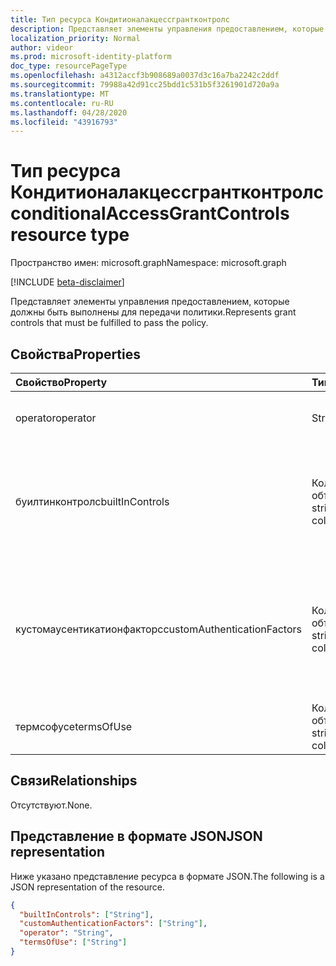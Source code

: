 ```yaml
---
title: Тип ресурса Кондитионалакцессгрантконтролс
description: Представляет элементы управления предоставлением, которые должны быть выполнены для передачи политики.
localization_priority: Normal
author: videor
ms.prod: microsoft-identity-platform
doc_type: resourcePageType
ms.openlocfilehash: a4312accf3b908689a0037d3c16a7ba2242c2ddf
ms.sourcegitcommit: 79988a42d91cc25bdd1c531b5f3261901d720a9a
ms.translationtype: MT
ms.contentlocale: ru-RU
ms.lasthandoff: 04/28/2020
ms.locfileid: "43916793"
---
```

# <a name="conditionalaccessgrantcontrols-resource-type"></a><span data-ttu-id="64218-103">Тип ресурса Кондитионалакцессгрантконтролс</span><span class="sxs-lookup"><span data-stu-id="64218-103">conditionalAccessGrantControls resource type</span></span>

<span data-ttu-id="64218-104">Пространство имен: microsoft.graph</span><span class="sxs-lookup"><span data-stu-id="64218-104">Namespace: microsoft.graph</span></span>

[!INCLUDE [beta-disclaimer](../../includes/beta-disclaimer.md)]

<span data-ttu-id="64218-105">Представляет элементы управления предоставлением, которые должны быть выполнены для передачи политики.</span><span class="sxs-lookup"><span data-stu-id="64218-105">Represents grant controls that must be fulfilled to pass the policy.</span></span>

## <a name="properties"></a><span data-ttu-id="64218-106">Свойства</span><span class="sxs-lookup"><span data-stu-id="64218-106">Properties</span></span>

| <span data-ttu-id="64218-107">Свойство</span><span class="sxs-lookup"><span data-stu-id="64218-107">Property</span></span> | <span data-ttu-id="64218-108">Тип</span><span class="sxs-lookup"><span data-stu-id="64218-108">Type</span></span> | <span data-ttu-id="64218-109">Описание</span><span class="sxs-lookup"><span data-stu-id="64218-109">Description</span></span> |
|:-------- |:---- |:----------- |
| <span data-ttu-id="64218-110">operator</span><span class="sxs-lookup"><span data-stu-id="64218-110">operator</span></span> | <span data-ttu-id="64218-111">String</span><span class="sxs-lookup"><span data-stu-id="64218-111">String</span></span> | <span data-ttu-id="64218-112">Определяет связь элементов управления предоставлением.</span><span class="sxs-lookup"><span data-stu-id="64218-112">Defines the relationship of the grant controls.</span></span> <span data-ttu-id="64218-113">Возможные значения: `AND`, `OR`.</span><span class="sxs-lookup"><span data-stu-id="64218-113">Possible values: `AND`, `OR`.</span></span> |
| <span data-ttu-id="64218-114">буилтинконтролс</span><span class="sxs-lookup"><span data-stu-id="64218-114">builtInControls</span></span> | <span data-ttu-id="64218-115">Коллекция объектов string</span><span class="sxs-lookup"><span data-stu-id="64218-115">String collection</span></span> | <span data-ttu-id="64218-116">Список значений встроенных элементов управления, необходимых для политики.</span><span class="sxs-lookup"><span data-stu-id="64218-116">List of values of built-in controls required by the policy.</span></span> <span data-ttu-id="64218-117">Возможные значения: `Block`, `Mfa`, `CompliantDevice`, `DomainJoinedDevice`, `ApprovedApplication`,`CompliantApplication`</span><span class="sxs-lookup"><span data-stu-id="64218-117">Possible values: `Block`, `Mfa`, `CompliantDevice`, `DomainJoinedDevice`, `ApprovedApplication`, `CompliantApplication`</span></span> |
| <span data-ttu-id="64218-118">кустомаусентикатионфакторс</span><span class="sxs-lookup"><span data-stu-id="64218-118">customAuthenticationFactors</span></span> | <span data-ttu-id="64218-119">Коллекция объектов string</span><span class="sxs-lookup"><span data-stu-id="64218-119">String collection</span></span> | <span data-ttu-id="64218-120">Список идентификаторов настраиваемых элементов управления, необходимых для политики.</span><span class="sxs-lookup"><span data-stu-id="64218-120">List of custom controls IDs required by the policy.</span></span> <span data-ttu-id="64218-121">Дополнительные сведения о настраиваемых элементах управления:https://docs.microsoft.com/azure/active-directory/conditional-access/controls#custom-controls-preview</span><span class="sxs-lookup"><span data-stu-id="64218-121">Learn more about custom controls here: https://docs.microsoft.com/azure/active-directory/conditional-access/controls#custom-controls-preview</span></span> |
| <span data-ttu-id="64218-122">термсофусе</span><span class="sxs-lookup"><span data-stu-id="64218-122">termsOfUse</span></span> | <span data-ttu-id="64218-123">Коллекция объектов string</span><span class="sxs-lookup"><span data-stu-id="64218-123">String collection</span></span> | <span data-ttu-id="64218-124">Список [условий использования](agreement.md) идентификаторов, необходимых для политики.</span><span class="sxs-lookup"><span data-stu-id="64218-124">List of [terms of use](agreement.md) IDs required by the policy.</span></span> |

## <a name="relationships"></a><span data-ttu-id="64218-125">Связи</span><span class="sxs-lookup"><span data-stu-id="64218-125">Relationships</span></span>

<span data-ttu-id="64218-126">Отсутствуют.</span><span class="sxs-lookup"><span data-stu-id="64218-126">None.</span></span>

## <a name="json-representation"></a><span data-ttu-id="64218-127">Представление в формате JSON</span><span class="sxs-lookup"><span data-stu-id="64218-127">JSON representation</span></span>

<span data-ttu-id="64218-128">Ниже указано представление ресурса в формате JSON.</span><span class="sxs-lookup"><span data-stu-id="64218-128">The following is a JSON representation of the resource.</span></span>

<!-- {
  "blockType": "resource",
  "optionalProperties": [
    "operator",
    "builtInControls",
    "customAuthenticationFactors",
    "termsOfUse"
  ],
  "@odata.type": "microsoft.graph.conditionalAccessGrantControls",
  "baseType": null
}-->

```json
{
  "builtInControls": ["String"],
  "customAuthenticationFactors": ["String"],
  "operator": "String",
  "termsOfUse": ["String"]
}
```

<!-- uuid: 16cd6b66-4b1a-43a1-adaf-3a886856ed98
2019-02-04 14:57:30 UTC -->
<!-- {
  "type": "#page.annotation",
  "description": "conditionalAccessGrantControls resource",
  "keywords": "",
  "section": "documentation",
  "tocPath": ""
}-->